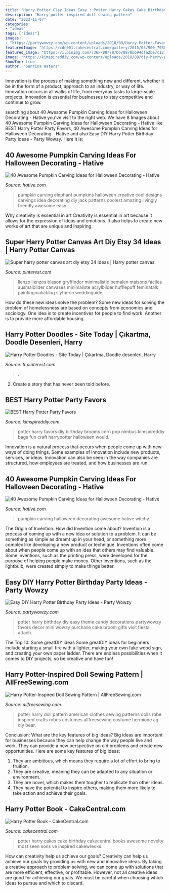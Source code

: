```yaml
---
title: "Harry Potter Clay Ideas Easy : Potter Harry Cakes Cake Birthday Cakecentral Books Awesome Novelty Most Seen Sons Ve Inspired Cakewrecks"
description: "Harry potter-inspired doll sewing pattern"
date: "2022-11-07"
categories:
- "ideas"
tags: ["ideas"]
images:
- "https://partywowzy.com/wp-content/uploads/2018/08/Harry-Potter-Favors.jpg"
featuredImage: "https://cdn001.cakecentral.com/gallery/2015/03/900_798099dZyj_harry-potter-book.jpg"
featured_image: "https://i.pinimg.com/736x/88/78/bb/8878bb94dfa2be7c12798ca415aa6bc3.jpg"
image: "https://kimspireddiy.com/wp-content/uploads/2018/09/diy-harry-potter-favors-pop-corn-brooms-39428606.jpg"
ShowToc: true
author: "Santina Waters"
---
```



Innovation is the process of making something new and different, whether it be in the form of a product, approach to an industry, or way of life. Innovation occurs in all walks of life, from everyday tasks to large-scale projects. Innovation is essential for businesses to stay competitive and continue to grow.

	

		
searching about 40 Awesome Pumpkin Carving Ideas for Halloween Decorating - Hative you've visit to the right web. We have 8 Images about 40 Awesome Pumpkin Carving Ideas for Halloween Decorating - Hative like BEST Harry Potter Party Favors, 40 Awesome Pumpkin Carving Ideas for Halloween Decorating - Hative and also Easy DIY Harry Potter Birthday Party Ideas - Party Wowzy. Here it is:
		
    
## 40 Awesome Pumpkin Carving Ideas For Halloween Decorating - Hative

<img loading=lazy src="https://hative.com/wp-content/uploads/2014/10/pumpkin-carving-ideas/25-elephant-pumpkin.jpg" onerror="this.onerror=null;this.src='https://tse2.mm.bing.net/th?id=OIP.ckNgBTfrVTNPfZ8VyDiHAQHaIh&amp;pid=15.1';" alt="40 Awesome Pumpkin Carving Ideas for Halloween Decorating - Hative">

_Source: hative.com_

>pumpkin carving elephant pumpkins halloween creative cool designs carvings idea decorating diy jack patterns coolest amazing livingly friendly awesome easy. 

	

Why creativity is essential in art
Creativity is essential in art because it allows for the expression of ideas and emotions. It also helps to create new works of art that are unique and inspiring.

    
## Super Harry Potter Canvas Art Diy Etsy 34 Ideas | Harry Potter Canvas

<img loading=lazy src="https://i.pinimg.com/736x/d1/38/91/d138913cc108a9bad162a816159f5da4.jpg" onerror="this.onerror=null;this.src='https://tse1.mm.bing.net/th?id=OIP.PLIq1CmBTY0iA5yI6HXSsQAAAA&amp;pid=15.1';" alt="Super harry potter canvas art diy etsy 34 Ideas | Harry potter canvas">

_Source: pinterest.com_

>lienzo lienzos blason gryffindor minimalistic bemalen maisons fáciles ausmalbilder canvases minimaliste acrylbilder hufflepuff feminatalk paintingmaliablog slytherin weddinguide. 

	

How do these new ideas solve the problem?
Some new ideas for solving the problem of homelessness are based on concepts from economics and sociology. One idea is to create incentives for people to find work. Another is to provide more affordable housing.

    
## Harry Potter Doodles - Site Today | Çıkartma, Doodle Desenleri, Harry

<img loading=lazy src="https://i.pinimg.com/736x/88/78/bb/8878bb94dfa2be7c12798ca415aa6bc3.jpg" onerror="this.onerror=null;this.src='https://tse4.mm.bing.net/th?id=OIP.ZoajNOusuLG4lGmpKeKMCgHaJ3&amp;pid=15.1';" alt="Harry Potter Doodles - Site Today | Çıkartma, Doodle desenleri, Harry">

_Source: tr.pinterest.com_

>. 

	

2. Create a story that has never been told before.

    
## BEST Harry Potter Party Favors

<img loading=lazy src="https://kimspireddiy.com/wp-content/uploads/2018/09/diy-harry-potter-favors-pop-corn-brooms-39428606.jpg" onerror="this.onerror=null;this.src='https://tse3.mm.bing.net/th?id=OIP.LElnZh0B9S6czgps9hNPJwHaLH&amp;pid=15.1';" alt="BEST Harry Potter Party Favors">

_Source: kimspireddiy.com_

>potter harry favors diy birthday brooms corn pop nimbus kimspireddiy bags fun craft harrypotter halloween would. 

	

Innovation is a natural process that occurs when people come up with new ways of doing things. Some examples of innovation include new products, services, or ideas. Innovation can also be seen in the way companies are structured, how employees are treated, and how businesses are run.

    
## 40 Awesome Pumpkin Carving Ideas For Halloween Decorating - Hative

<img loading=lazy src="https://hative.com/wp-content/uploads/2014/10/pumpkin-carving-ideas/35-witchy-pumpkin.jpg" onerror="this.onerror=null;this.src='https://tse2.mm.bing.net/th?id=OIP.vrybA9y7Szo8uwcaukIHDwHaJ6&amp;pid=15.1';" alt="40 Awesome Pumpkin Carving Ideas for Halloween Decorating - Hative">

_Source: hative.com_

>pumpkin carving halloween decorating awesome hative witchy. 

	

The Origin of Invention: How did Invention come about?
Invention is a process of coming up with a new idea or solution to a problem. It can be something as simple as dreamt up in your head, or something more complex like developing a new product or technique. Inventions often come about when people come up with an idea that others may find valuable. Some inventions, such as the printing press, were developed for the purpose of helping people make money. Other inventions, such as the lightbulb, were created simply to make things better.

    
## Easy DIY Harry Potter Birthday Party Ideas - Party Wowzy

<img loading=lazy src="https://partywowzy.com/wp-content/uploads/2018/08/Harry-Potter-Favors.jpg" onerror="this.onerror=null;this.src='https://tse4.mm.bing.net/th?id=OIP.MGQofjBROZIgpKeA5MBWjwHaNK&amp;pid=15.1';" alt="Easy DIY Harry Potter Birthday Party Ideas - Party Wowzy">

_Source: partywowzy.com_

>potter harry birthday diy easy theme candy decorations partywowzy favors decor mini wowzy purchase cake broom gifts visit fiesta attach. 

	

The Top 10: Some greatDIY ideas
Some greatDIY ideas for beginners include starting a small fire with a lighter, making your own fake wood sign, and creating your own paper ladder. There are endless possibilities when it comes to DIY projects, so be creative and have fun!

    
## Harry Potter-Inspired Doll Sewing Pattern | AllFreeSewing.com

<img loading=lazy src="https://irepo.primecp.com/2015/12/248051/Harry-Potter-Inspired-Doll-Sewing-Pattern_ExtraLarge1000_ID-1326075.jpg?v=1326075" onerror="this.onerror=null;this.src='https://tse2.mm.bing.net/th?id=OIP.smrWxtn1ru_Jn0B3QaMSFgHaLH&amp;pid=15.1';" alt="Harry Potter-Inspired Doll Sewing Pattern | AllFreeSewing.com">

_Source: allfreesewing.com_

>potter harry doll pattern american clothes sewing patterns dolls robe inspired crafts robes costumes allfreesewing costume hermione ag diy bear. 

	

Conclusion: What are the key features of big ideas?
Big ideas are important for businesses because they can help change the way people live and work. They can provide a new perspective on old problems and create new opportunities. Here are some key features of big ideas: 
1. They are ambitious, which means they require a lot of effort to bring to fruition. 
2. They are creative, meaning they can be adapted to any situation or environment. 
3. They are novel, which makes them tougher to replicate than other ideas. 
4. They have the potential to inspire others, making them more likely to take action and achieve their goals.

    
## Harry Potter Book - CakeCentral.com

<img loading=lazy src="https://cdn001.cakecentral.com/gallery/2015/03/900_798099dZyj_harry-potter-book.jpg" onerror="this.onerror=null;this.src='https://tse1.mm.bing.net/th?id=OIP._XOM0d_drBR-TuFad4g2dgHaHa&amp;pid=15.1';" alt="Harry Potter Book - CakeCentral.com">

_Source: cakecentral.com_

>potter harry cakes cake birthday cakecentral books awesome novelty most seen sons ve inspired cakewrecks. 

	

How can creativity help us achieve our goals?
Creativity can help us achieve our goals by providing us with new and innovative ideas. By taking a creative approach to problem solving, we can come up with solutions that are more efficient, effective, or profitable. However, not all creative ideas are good for achieving our goals. We must be careful when choosing which ideas to pursue and which to discard.

